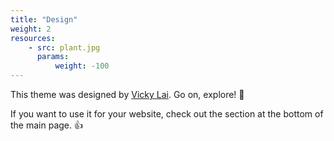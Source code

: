 ```yaml
---
title: "Design"
weight: 2
resources:
    - src: plant.jpg
      params:
          weight: -100
---
```


This theme was designed by [Vicky Lai](https://vickylai.com). Go on, explore! 💪

If you want to use it for your website, check out the section at the bottom of the main page. 👍
